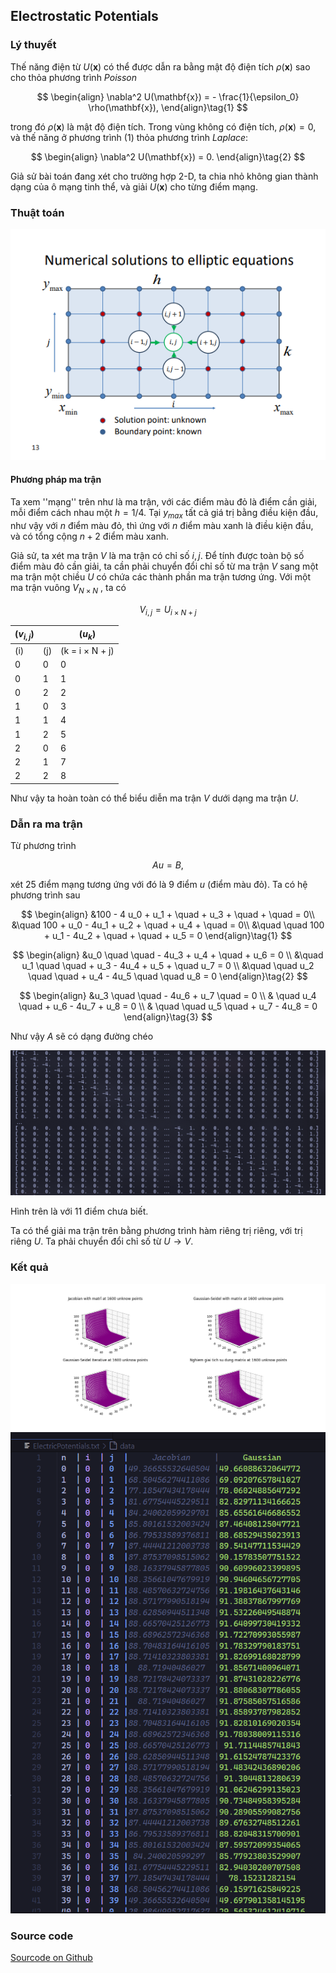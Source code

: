 ## Electrostatic Potentials

### Lý thuyết

Thế năng điện từ $U(\mathbf{x})$ có thể được dẫn ra bằng mật độ điện tích $\rho(\mathbf{x})$ sao cho thỏa phương trình $\textit{Poisson}$

$$
\begin{align}
	\nabla^2 U(\mathbf{x}) = - \frac{1}{\epsilon_0} \rho(\mathbf{x}),
\end{align}\tag{1}
$$

trong đó $\rho(\mathbf{x})$ là mật độ điện tích. Trong vùng không có điện tích, $\rho(\mathbf{x})=0$, và thế năng ở phương trình (1) thỏa phương trình $Laplace$:

$$
\begin{align}
	\nabla^2 U(\mathbf{x}) = 0.
\end{align}\tag{2}
$$

Giả sử bài toán đang xét cho trường hợp 2-D, ta chia nhỏ không gian thành dạng của ô mạng tinh thể, và giải $U(\mathbf{x})$ cho từng điểm mạng.

### Thuật toán

![lattice](latiice.png)

#### Phương pháp ma trận

Ta xem ''mạng'' trên như là ma trận, với các điểm màu đỏ là điểm cần giải, mỗi điểm cách nhau một $h = 1/4$. Tại $y_{max}$ tất cả giá trị bằng điều kiện đầu, như vậy với $n$ điểm màu đỏ, thì ứng với $n$ điểm màu xanh là điều kiện đầu, và có tổng cộng $n+2$ điểm màu xanh.

Giả sử, ta xét ma trận $V$ là ma trận có chỉ số $i,j$. Để tính được toàn bộ số điểm màu đỏ cần giải, ta cần phải chuyển đổi chỉ số từ ma trận $V$ sang một ma trận một chiều $U$ có chứa các thành phần ma trận tương ứng. Với một ma trận vuông $V_{N\times N}$ , ta có

$$
V_{i,j} = U_{i\times N + j}
$$

| \($v_{i,j}$\) |       | \($u_{k}$\)              |
| ------------- | ----- | ------------------------ |
| \(i\)         | \(j\) | \(k = i $\times$ N + j\) |
| 0             | 0     | 0                        |
| 0             | 1     | 1                        |
| 0             | 2     | 2                        |
| 1             | 0     | 3                        |
| 1             | 1     | 4                        |
| 1             | 2     | 5                        |
| 2             | 0     | 6                        |
| 2             | 1     | 7                        |
| 2             | 2     | 8                        |

Như vậy ta hoàn toàn có thể biểu diễn ma trận $V$ dưới dạng ma trận $U$.

### Dẫn ra ma trận

Từ phương trình

$$
A u = B,
$$

xét 25 điểm mạng tương ứng với đó là 9 điểm $u$ (điểm màu đỏ). Ta có hệ phương trình sau

$$
\begin{align}
&100  - 4 u_0 + u_1 + \quad + u_3 + \quad + \quad = 0\\
&\quad  100 + u_0 - 4u_1 + u_2 + \quad + u_4 + \quad = 0\\
&\quad  \quad  100 + u_1 - 4u_2 + \quad + \quad + u_5 = 0
\end{align}\tag{1}
$$

$$
\begin{align}
&u_0 \quad \quad - 4u_3 + u_4 + \quad + u_6 = 0 \\
&\quad u_1 \quad \quad + u_3 - 4u_4 + u_5 + \quad u_7 = 0 \\
&\quad \quad u_2 \quad \quad + u_4 - 4u_5 \quad \quad u_8 = 0
\end{align}\tag{2}
$$

$$
\begin{align}
&u_3 \quad \quad - 4u_6 + u_7 \quad = 0 \\
& \quad u_4 \quad + u_6 - 4u_7 + u_8 = 0 \\
& \quad \quad u_5  \quad + u_7 - 4u_8 = 0
\end{align}\tag{3}
$$

Như vậy $A$ sẽ có dạng đường chéo

![amatrix.png](amatrix.png)

Hình trên là với $11$ điểm chưa biết.

Ta có thể giải ma trận trên bằng phương trình hàm riêng trị riêng, với trị riêng $U$. Ta phải chuyển đổi chỉ số từ $U\rightarrow V$.

### Kết quả

![Electrostatic Potentials](ElectricPotentials.png)
![data](ElectricPotentialsData.png)

### Source code

[Sourcode on Github](https://github.com/nguyn21012003/homework-for-pptt/tree/main/buoi_7_3110)
